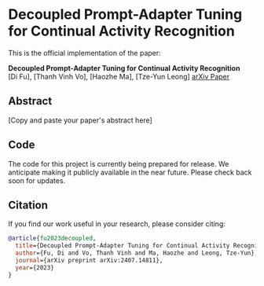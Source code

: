 # Decoupled Prompt-Adapter Tuning for Continual Activity Recognition

This is the official implementation of the paper:

**Decoupled Prompt-Adapter Tuning for Continual Activity Recognition**  
[Di Fu], [Thanh Vinh Vo], [Haozhe Ma], [Tze-Yun Leong]
[arXiv Paper](https://arxiv.org/abs/2407.14811)

## Abstract

[Copy and paste your paper's abstract here]

## Code

The code for this project is currently being prepared for release. We anticipate making it publicly available in the near future. Please check back soon for updates.

## Citation

If you find our work useful in your research, please consider citing:

```bibtex
@article{fu2023decoupled,
  title={Decoupled Prompt-Adapter Tuning for Continual Activity Recognition},
  author={Fu, Di and Vo, Thanh Vinh and Ma, Haozhe and Leong, Tze-Yun},
  journal={arXiv preprint arXiv:2407.14811},
  year={2023}
}

